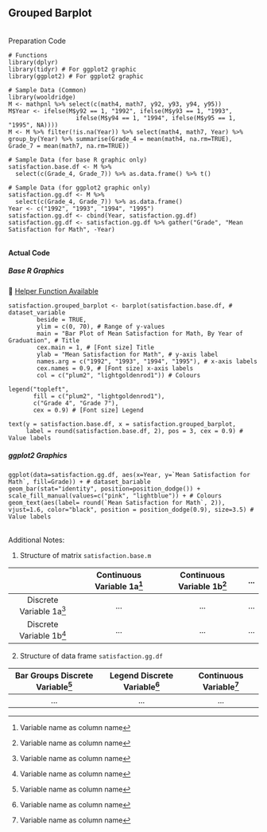 ## Grouped Barplot
</br>Preparation Code
```
# Functions
library(dplyr)
library(tidyr) # For ggplot2 graphic
library(ggplot2) # For ggplot2 graphic

# Sample Data (Common)
library(wooldridge)
M <- mathpnl %>% select(c(math4, math7, y92, y93, y94, y95))
M$Year <- ifelse(M$y92 == 1, "1992", ifelse(M$y93 == 1, "1993",
                   ifelse(M$y94 == 1, "1994", ifelse(M$y95 == 1, "1995", NA))))
M <- M %>% filter(!is.na(Year)) %>% select(math4, math7, Year) %>% group_by(Year) %>% summarise(Grade_4 = mean(math4, na.rm=TRUE), Grade_7 = mean(math7, na.rm=TRUE))

# Sample Data (for base R graphic only)
satisfaction.base.df <- M %>%
  select(c(Grade_4, Grade_7)) %>% as.data.frame() %>% t()
  
# Sample Data (for ggplot2 graphic only)
satisfaction.gg.df <- M %>%
  select(c(Grade_4, Grade_7)) %>% as.data.frame()
Year <- c("1992", "1993", "1994", "1995")
satisfaction.gg.df <- cbind(Year, satisfaction.gg.df)
satisfaction.gg.df <- satisfaction.gg.df %>% gather("Grade", "Mean Satisfaction for Math", -Year)
```
</br>**Actual Code**
##### Base R Graphics
:white_heart: [Helper Function Available](../../[SC]-Descriptive-Analytics/[SC]-Data-Visualisation/[HF]-Grouped-Barplot-&-Frequency-Table.md)
```
satisfaction.grouped_barplot <- barplot(satisfaction.base.df, # dataset_variable
        beside = TRUE,
        ylim = c(0, 70), # Range of y-values
        main = "Bar Plot of Mean Satisfaction for Math, By Year of Graduation", # Title
        cex.main = 1, # [Font size] Title
        ylab = "Mean Satisfaction for Math", # y-axis label
        names.arg = c("1992", "1993", "1994", "1995"), # x-axis labels
        cex.names = 0.9, # [Font size] x-axis labels
        col = c("plum2", "lightgoldenrod1")) # Colours

legend("topleft",
       fill = c("plum2", "lightgoldenrod1"),
       c("Grade 4", "Grade 7"),
       cex = 0.9) # [Font size] Legend

text(y = satisfaction.base.df, x = satisfaction.grouped_barplot,
     label = round(satisfaction.base.df, 2), pos = 3, cex = 0.9) # Value labels
```
##### ggplot2 Graphics
```
ggplot(data=satisfaction.gg.df, aes(x=Year, y=`Mean Satisfaction for Math`, fill=Grade)) + # dataset_bariable
geom_bar(stat="identity", position=position_dodge()) +
scale_fill_manual(values=c("pink", "lightblue")) + # Colours
geom_text(aes(label= round(`Mean Satisfaction for Math`, 2)), vjust=1.6, color="black", position = position_dodge(0.9), size=3.5) # Value labels
```
</br>Additional Notes:
1. Structure of matrix `satisfaction.base.m`

| | Continuous Variable 1a[^1] | Continuous Variable 1b[^1] | ... |
| :---: | :---: | :---: | :---: |
| Discrete Variable 1a[^1] | ... | ... | ... |
| Discrete Variable 1b[^1] | ... | ... | ... |

2. Structure of data frame `satisfaction.gg.df`

| Bar Groups Discrete Variable[^1] | Legend Discrete Variable[^1] | Continuous Variable[^1] |
| :---: | :---: | :---: |
| ... | ... | ... |

[^1]: Variable name as column name
